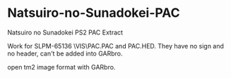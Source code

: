 # Natsuiro-no-Sunadokei-PAC
Natsuiro no Sunadokei PS2 PAC Extract

Work for SLPM-65136 \VIS\PAC.PAC and PAC.HED. They have no sign and no header, can't be added into GARbro.

open tm2 image format with GARbro.